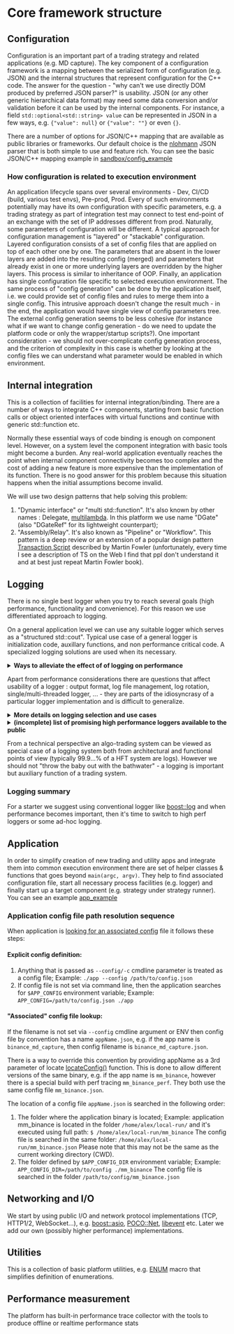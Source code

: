 # Core framework structure

## Configuration
Configuration is an important part of a trading strategy and related applications (e.g. MD capture). The key component of a configuration framework is a mapping between the serialized form of configuration (e.g. JSON) and the internal structures that represent configuration for the C++ code. The answer for the question - "why can't we use directly DOM produced by preferred JSON parser?" is usability. JSON (or any other generic hierarchical data format) may need some data conversion and/or validation before it can be used by the internal components. For instance, a field `std::optional<std::string> value` can be represented in JSON in a few ways, e.g. `{"value": null}` or `{"value": ""}` or even `{}`.

There are a number of options for JSON/C++ mapping that are available as public libraries or frameworks. Our default choice is the [nlohmann](https://github.com/nlohmann/json) JSON parser that is both simple to use and feature rich. You can see the basic JSON/C++ mapping example in [sandbox/config_example](../apps/sandbox/config_example/main.cpp)

### How configuration is related to execution environment
An application lifecycle spans over several environments - Dev, CI/CD (build, various test envs), Pre-prod, Prod. Every of such environments potentially may have its own configuration with specific parameters, e.g. a trading strategy as part of integration test may connect to test end-point of an exchange with the set of IP addresses different from prod. Naturally, some parameters of configuration will be different. A typical approach for configuration management is "layered" or "stackable" configuration. Layered configuration consists of a set of config files that are applied on top of each other one by one. The parameters that are absent in the lower layers are added into the resulting config (merged) and parameters that already exist in one or more underlying layers are overridden by the higher layers. This process is similar to inheritance of OOP. Finally, an application has single configuration file specific to selected execution environment.
The same process of "config generation" can be done by the application itself, i.e. we could provide set of config files and rules to merge them into a single config. This intrusive approach doesn't change the result much - in the end, the application would have single view of config parameters tree. The external config generation seems to be less cohesive (for instance what if we want to change config generation - do we need to update the platform code or only the wrapper/startup scripts?).
One important consideration - we should not over-complicate config generation process, and the criterion of complexity in this case is whether by looking at the config files we can understand what parameter would be enabled in which environment.

## Internal integration
This is a collection of facilities for internal integration/binding. There are a number of ways to integrate C++ components, starting from basic function calls or object oriented interfaces with virtual functions and continue with generic std::function etc.

Normally these essential ways of code binding is enough on component level. However, on a system level the component integration with basic tools might become a burden. Any real-world application eventually reaches the point when internal component connectivity becomes too complex and the cost of adding a new feature is more expensive than the implementation of its function. There is no good answer for this problem because this situation happens when the initial assumptions become invalid.

We will use two design patterns that help solving this problem:
1. "Dynamic interface" or "multi std::function". It's also known by other names : Delegate, [multilambda](https://www.scs.stanford.edu/~dm/blog/param-pack.html#multilambda). In this platform we use name "DGate" (also "DGateRef" for its lightweight counterpart);
2. "Assembly/Relay". It's also known as "Pipeline" or "Workflow". This pattern is a deep review or an extension of a popular design pattern [Transaction Script](https://martinfowler.comb/eaaCatalog/transactionScript.html) described by Martin Fowler (unfortunately, every time I see a description of TS on the Web I find that ppl don't understand it and at best just repeat Martin Fowler book).

## Logging
There is no single best logger when you try to reach several goals (high performance, functionality and convenience). For this reason we use differentiated approach to logging.

On a general application level we can use any suitable logger which serves as a "structured std::cout". Typical use case of a general logger is initialization code, auxillary functions, and non performance critical code. A specialized logging solutions are used when its necessary.

<details>
<summary><b>Ways to alleviate the effect of of logging on performance</b></summary>

A trading platform should be more careful with "critical path" logging. The best answer is not to log at all (for many reasons, staring from the fact that usually a general logger contains "global lock" and implicitly synchronizes the app threads), however, if the logging is necessary there are options:
1. To log after the critical path - e.g. for the case of processing a market event, we could log when it was received, during processing or after it was processed. The later choice is always preferred for the latency purpose. The problem here is reordering of the log messages, for instance if the processing of an event has several stages (Receive Market Data -> Update Order Book -> Update Indicators -> Create order -> Send order) and we log after every stage is done, than the log messages will be in the opposite order (assuming that all stages are implemented as function that calls next stage);
2. To buffer log messages and dump buffered messages after the processing is done - it's a viable option that tolerates minor overhead of time and space;
3. Some logs are actually traces (e.g. reading CPU timestamp counter), so they can be treated as low-overhead special case;
4. For any type of logging its helpful to separate the stages of logging : data collection, formatting, dumping, and offload as much as possible from the critical path. One big question that helps to improve the latency is "do you really need to log now?" - in many cases it's tolerable to have a gap between the time when the event of interest happened and the time when information about this event reached a log file. Moreover this gap exists even with the naive logging using output to stdout, e.g. `std::cout` is a buffered output, so before `std::flush` we don't know if the data is sent from buffer to the file (stdout), and after that before we `fdatasync` the file descriptor we don't know if OS has sent the data to the actual physical storage. And even after that there is a minor chance that physical device would fail to persist data (e.g. due to power surge);
5. Another useful idea is that some mutable data is actually constant while application is logging it, e.g. there is no point in getting new timestamp every time you are logging something during critical path.

</details>

Apart from performance considerations there are questions that affect usability of a logger : output format, log file management, log rotation, single/multi-threaded logger, ... - they are parts of the idiosyncrasy of a particular logger implementation and is difficult to generalize.

<details>
<summary><b>More details on logging selection and use cases</b></summary>

The platform will use [boost::log](https://www.boost.org/doc/libs/1_82_0/libs/log/doc/html/index.html) library as a general purpose logger (please see [mini-example](../apps/sandbox/logger_example/main.cpp)). For the critical path we will use ad-hoc hybrid solution that is more similar to tracing rather than logging (TBD).
The general app logging system will support 2 levels of logging:
1. The global logger is initialized at the application start:
    ```
    BOOST_LOG_INLINE_GLOBAL_LOGGER_DEFAULT(appLogger, src::logger_mt)
    ```
    The global appLogger will have the following format (fields: timestamp, severity, filename:line and log message):
    ```
    2024-11-24 07:37:06.712746 DEBUG FileName.h:43 This is debug message with some data : 123
    2024-11-24 07:37:07.712746 INFO  FileName.h:43 This is info message
    2024-11-24 07:37:08.123456 WARN  FileName.h:43 This is warning message
    2024-11-24 07:37:09.123456 ERROR FileName.h:43 This is error message
    ```
    The global logger will be available via set of convenient macros, e.g.:
    ```
    LOG_DEBUG("This is debug message with some data : " << 1 << 2 << 3);
    LOG_INFO(...)
    LOG_WARN(...)
    LOG_ERROR(...)
    ```
    Another version if the logger macros accepts the logger as the first parameter:
    ```
    auto& logger = appLogger::get(); //..."cache" the reference to global logger so you call singleton every time.
    ...
    LOG_DEBUG(logger, "This is debug message with some data : " << 1 << 2 << 3);
    LOG_INFO(logger, ...)
    LOG_WARN(logger, ...)
    LOG_ERROR(logger, ...)
    ```

The global logger is configured on application level with the options:

* filename/console (default : console)
* rotation policy (default: every 10 megabytes, and on midnight UTC)
* format (default format is described above)

2. A local logger is initialized by any component if it needs to define specific logging format or mode, for example:

* Add a tag for simpler filtering, e.g.:
```
2024-11-24 07:37:07.712746 INFO  [FEEDER] FileName.h:43 This is feeder log message
2024-11-24 07:37:07.712746 INFO  [TRADING] FileName.h:43 This is trading strategy log message
```
* Use single threaded logger for less overhead compare to multi-threaded version;
* Use different severity for the message of specific component. For instance, if we are more interested in detailed logging from a trading strategy (severity : info) and less interested in the feeder logs (severity : warning).

</details>

<details>
<summary><b>(incomplete) list of promising high performance loggers available to the public</b></summary>
These loggers offer higher performance however they are more difficult to use. We can consider them when the platform becomes more mature.

1. [spdlog](https://github.com/gabime/spdlog);
2. [binlog](https://github.com/morganstanley/binlog);
3. [NanoLog](https://github.com/PlatformLab/NanoLog) with [explanatory paper](https://www.usenix.org/system/files/conference/atc18/atc18-yang.pdf);

</details>

From a technical perspective an algo-trading system can be viewed as special case of a logging system both from architectural and functional points of view (typically 99.9...% of a HFT system are logs). However we should not "throw the baby out with the bathwater" - a logging is important but auxiliary function of a trading system.

### Logging summary
For a starter we suggest using conventional logger like [boost::log](https://www.boost.org/doc/libs/1_82_0/libs/log/doc/html/index.html) and when performance becomes important, then it's time to switch to high perf loggers or some ad-hoc logging.

## Application
In order to simplify creation of new trading and utility apps and integrate them into common execution environment there are set of helper classes & functions that goes beyond `main(argc, argv)`. They help to find associated configuration file, start all necessary process facilities (e.g. logger) and finally start up a target component (e.g. strategy under strategy runner). You can see an example [app_example](../apps/sandbox/app_example/main.cpp)

### Application config file path resolution sequence
When application is [looking for an associated config](app/configLocator.h) file it follows these steps:

#### Explicit config definition:
1. Anything that is passed as `--config/-c` cmdline parameter is treated as a config file;
    Example: `./app --config /path/to/config.json`
2. If config file is not set via command line, then the application searches for `$APP_CONFIG` environment variable;
    Example: `APP_CONFIG=/path/to/config.json ./app`

#### "Associated" config file lookup:
If the filename is not set via `--config` cmdline argument or ENV then config file by convention has a name
`appName.json`, e.g. if the app name is `binance_md_capture`, then config filename is `binance_md_capture.json`.

There is a way to override this convention by providing appName as a 3rd parameter of locate [locateConfig()](app/configLocator.h)
function. This is done to allow different versions of the same binary, e.g. if the app name is `mm_binance`, however
there is a special build with perf tracing `mm_binance_perf`. They both use the same config file `mm_binance.json`.

The location of a config file `appName.json` is searched in the following order:
1. The folder where the application binary is located;
    Example: application mm_binance is located in the folder `/home/alex/local-run/` and it's executed using full
    path: `$ /home/alex/local-run/mm_binance`
    The config file is searched in the same folder: `/home/alex/local-run/mm_binance.json`
    Please note that this may not be the same as the current working directory (CWD).
2. The folder defined by `$APP_CONFIG_DIR` environment variable;
    Example: `APP_CONFIG_DIR=/path/to/config ./mm_binance`
    The config file is searched in the folder `/path/to/config/mm_binance.json`

## Networking and I/O
We start by using public I/O and network protocol implementations (TCP, HTTP1/2, WebSocket...), e.g. [boost::asio](https://www.boost.org/doc/libs/1_84_0/doc/html/boost_asio.html), [POCO::Net](https://docs.pocoproject.org/current/Poco.Net.html), [libevent](https://libevent.org/)  etc. Later we add our own (possibly higher performance) implementations.

## Utilities
This is a collection of basic platform utilities, e.g. [ENUM](https://www.scs.stanford.edu/~dm/blog/va-opt.html) macro that simplifies definition of enumerations.

## Performance measurement
The platform has built-in performance trace collector with the tools to produce offline or realtime performance stats
